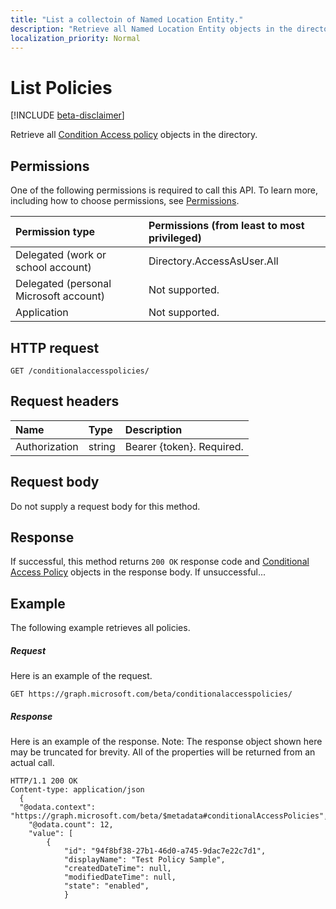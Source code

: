 ```yaml
---
title: "List a collectoin of Named Location Entity."
description: "Retrieve all Named Location Entity objects in the directory."
localization_priority: Normal
---
```


# List Policies

[!INCLUDE [beta-disclaimer](../../includes/beta-disclaimer.md)]

Retrieve all [Condition Access policy](../resources/NamedLocations.md) objects in the directory.

## Permissions
One of the following permissions is required to call this API. To learn more, including how to choose permissions, see [Permissions](/graph/permissions-reference).

|Permission type      | Permissions (from least to most privileged)              |
|:--------------------|:---------------------------------------------------------|
|Delegated (work or school account) | Directory.AccessAsUser.All    |
|Delegated (personal Microsoft account) | Not supported.    |
|Application | Not supported. |

## HTTP request
<!-- { "blockType": "ignored" } -->
```http
GET /conditionalaccesspolicies/
```
## Request headers
| Name       | Type | Description|
|:---------------|:--------|:----------|
| Authorization  | string  | Bearer {token}. Required. |

## Request body
Do not supply a request body for this method.

## Response

If successful, this method returns `200 OK` response code and [Conditional Access Policy](../resources/ConditionalAccessPolicies.md) objects in the response body. If unsuccessful...

## Example
The following example retrieves all policies.

##### Request
Here is an example of the request.

```http
GET https://graph.microsoft.com/beta/conditionalaccesspolicies/
```

##### Response
Here is an example of the response. Note: The response object shown here may be truncated for brevity. All of the properties will be returned from an actual call.

```http
HTTP/1.1 200 OK
Content-type: application/json
  {
  "@odata.context": "https://graph.microsoft.com/beta/$metadata#conditionalAccessPolicies",
    "@odata.count": 12,
    "value": [
        {
            "id": "94f8bf38-27b1-46d0-a745-9dac7e22c7d1",
            "displayName": "Test Policy Sample",
            "createdDateTime": null,
            "modifiedDateTime": null,
            "state": "enabled",
			}


```
<!--
{
  "type": "#page.annotation",
  "suppressions": [
    "Error: /api-reference/beta/api/policy-list.md:\r\n      Exception processing links.\r\n    System.ArgumentException: Link Definition was null. Link text: !INCLUDE [beta-disclaimer](../../includes/beta-disclaimer.md)\r\n      at ApiDoctor.Validation.DocFile.get_LinkDestinations()\r\n      at ApiDoctor.Validation.DocSet.ValidateLinks(Boolean includeWarnings, String[] relativePathForFiles, IssueLogger issues, Boolean requireFilenameCaseMatch, Boolean printOrphanedFiles)"
  ]
}
-->




